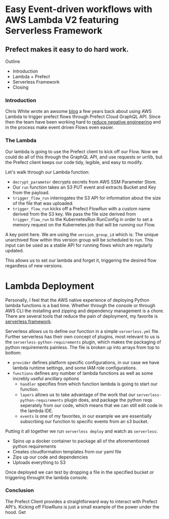 # Easy Event-driven workflows with AWS Lambda V2 featuring Serverless Framework
## Prefect makes it easy to do hard work.

Outline
- Introduction
- Lambda + Prefect
- Serverless Framework
- Closing


### Introduction

Chris White wrote an awsome [blog]("https://medium.com/the-prefect-blog/event-driven-workflows-with-aws-lambda-2ef9d8cc8f1a") a few years back about using AWS Lambda to trigger prefect flows through Prefect Cloud GraphQL API. Since then the team have been working hard to [reduce negative engineering](https://medium.com/the-prefect-blog/positive-and-negative-data-engineering-a02cb497583d) and in the process make event driven Flows even easier.

### The Lambda

Our lambda is going to use the Prefect client to kick off our Flow. Now we could do all of this through the GraphQL API, and use requests or urrlib, but the Prefect client keeps our code tidy, legible, and easy to modify.

Let's walk through our Lambda function:
- `decrypt_parameter` decrypts secrets from AWS SSM Parameter Store.
- Our `run` function takes an S3 PUT event and extracts Bucket and Key from the payload.
- `trigger_flow_run` interrogates the S3 API for information about the size of the file that was uploaded.
- `trigger_flow_run` kicks off a Prefect FlowRun with a custom name derived from the S3 key. We pass the file size derived from `trigger_flow_run` to the KubernetesRun RunConfig in order to set a memory request on the Kubernetes job that will be running our Flow.

A key point here. We are using the `version_group_id` which is:
    The unique unarchived flow within this version group will be scheduled to run. This input can be used as a stable API for running flows which are regularly updated.

This allows us to set our lambda and forget it, triggering the desired flow regardless of new versions.

# Lambda Deployment

Personally, I feel that the AWS native experience of deploying Python lambda functions is a bad time. Whether through the console or through AWS CLI the installing and zipping and dependency management is a chore. There are several tools that reduce the pain of deployment, my favorite is [serverless framework]("serverless.io").

Serverless allows us to define our function in a simple `serverless.yml` file. Further serverless has their own concept of plugins, most relevant to us is the `serverless-python-requirements` plugin, which makes the packaging of python requirements painless. The file is broken up into arrays from top to bottom:

-  `provider` defines platform specific configurations, in our case we have lambda runtime settings, and some IAM role configurations.
-  `functions` defines any number of lambda functions as well as some increbly useful ancillary options
   - `handler` specifies from which function lambda is going to start our function.
   - `layers` allows us to take advantage of the work that our `serverless-python-requirements` plugin does, and package the python reqs seperately from our code, which means that we can still edit code in the lambda IDE.
   -  `events` is one of my favorites, in our example we are essentially subscrbing our function to specific events from an s3 bucket.


Putting it all together we run `serverless deploy` and watch as `serverless`:
- Spins up a docker container to package all of the aforementioned python requirements
- Creates cloudformation templates from our yaml file
- Zips up our code and dependencies
- Uploads everything to S3

Once deployed we can test by dropping a file in the specified bucket or triggering throught the lambda console.


### Conclusion
The Prefect Client provides a straightforward way to interact with Prefect API's. Kicking off FlowRuns is just a small example of the power under the hood. Get

